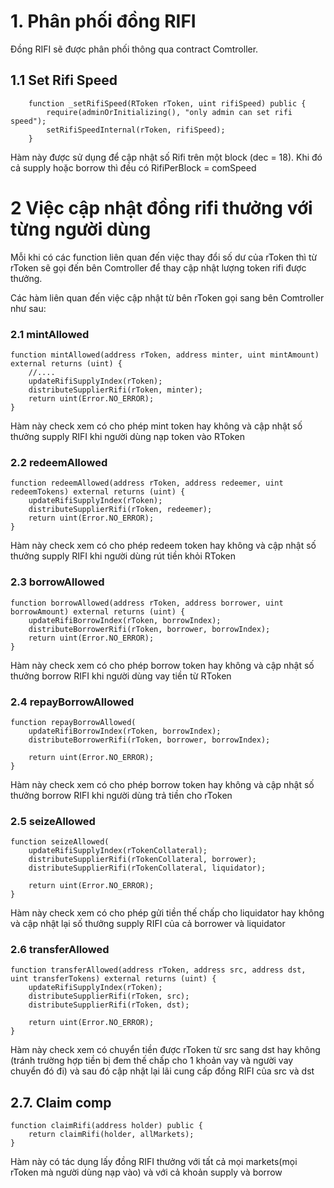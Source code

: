 # 1. Phân phối đồng RIFI

Đồng RIFI sẽ được phân phối thông qua contract Comtroller.

## 1.1 Set Rifi Speed

```solidity
    function _setRifiSpeed(RToken rToken, uint rifiSpeed) public {
        require(adminOrInitializing(), "only admin can set rifi speed");
        setRifiSpeedInternal(rToken, rifiSpeed);
    }
```

Hàm này được sử dụng để cập nhật số Rifi trên một block (dec = 18).
Khi đó cả supply hoặc borrow thì đều có RifiPerBlock = comSpeed

# 2 Việc cập nhật đồng rifi thưởng với từng người dùng
Mỗi khi có các function liên quan đến việc thay đổi số dư của rToken thì từ rToken sẽ gọi đến bên Comtroller để thay cập
nhật lượng token rifi được thưởng.

Các hàm liên quan đến việc cập nhật từ bên rToken gọi sang bên Comtroller như sau:
### 2.1 mintAllowed
```solidity
function mintAllowed(address rToken, address minter, uint mintAmount) external returns (uint) {
    //....
    updateRifiSupplyIndex(rToken);
    distributeSupplierRifi(rToken, minter);
    return uint(Error.NO_ERROR);
}
```
Hàm này check xem có cho phép mint token hay không và cập nhật số thưởng supply RIFI khi người dùng nạp token vào RToken
### 2.2 redeemAllowed
```solidity
function redeemAllowed(address rToken, address redeemer, uint redeemTokens) external returns (uint) {
    updateRifiSupplyIndex(rToken);
    distributeSupplierRifi(rToken, redeemer);
    return uint(Error.NO_ERROR);
}
```
Hàm này check xem có cho phép redeem token hay không và cập nhật số thưởng supply RIFI khi người dùng rút tiền khỏi RToken

### 2.3 borrowAllowed
```solidity
function borrowAllowed(address rToken, address borrower, uint borrowAmount) external returns (uint) {
    updateRifiBorrowIndex(rToken, borrowIndex);
    distributeBorrowerRifi(rToken, borrower, borrowIndex);
    return uint(Error.NO_ERROR);
}
```
Hàm này check xem có cho phép borrow token hay không và cập nhật số thưởng borrow RIFI khi người dùng vay tiền từ RToken

### 2.4 repayBorrowAllowed
```solidity
function repayBorrowAllowed(
    updateRifiBorrowIndex(rToken, borrowIndex);
    distributeBorrowerRifi(rToken, borrower, borrowIndex);

    return uint(Error.NO_ERROR);
}
```
Hàm này check xem có cho phép borrow token hay không và cập nhật số thưởng borrow RIFI khi người dùng trả tiền cho rToken

### 2.5 seizeAllowed
```solidity
function seizeAllowed(
    updateRifiSupplyIndex(rTokenCollateral);
    distributeSupplierRifi(rTokenCollateral, borrower);
    distributeSupplierRifi(rTokenCollateral, liquidator);

    return uint(Error.NO_ERROR);
}
```
Hàm này check xem có cho phép gửi tiền thế chấp cho liquidator hay không và cập nhật lại số thưởng supply RIFI của cả
borrower và liquidator

### 2.6 transferAllowed

```solidity
function transferAllowed(address rToken, address src, address dst, uint transferTokens) external returns (uint) {
    updateRifiSupplyIndex(rToken);
    distributeSupplierRifi(rToken, src);
    distributeSupplierRifi(rToken, dst);

    return uint(Error.NO_ERROR);
}
```

Hàm này check xem có chuyển tiền được rToken từ src sang dst hay không (tránh trường hợp tiền bị đem thế chấp cho 1
khoản vay và người vay chuyển đó đi) và sau đó cập nhật lại lãi cung cấp đồng RIFI của src và dst

## 2.7. Claim comp
```solidity
function claimRifi(address holder) public {
    return claimRifi(holder, allMarkets);
}
```

Hàm này có tác dụng lấy  đồng RIFI thưởng với tất cả mọi markets(mọi rToken mà người dùng nạp vào) và với cả khoản supply
và borrow


